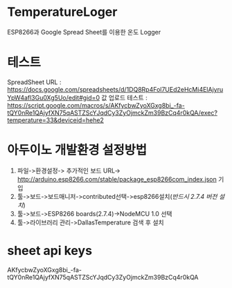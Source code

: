 # TemperatureLoger
ESP8266과 Google Spread Sheet를 이용한 온도 Logger

# 테스트
SpreadSheet URL : https://docs.google.com/spreadsheets/d/1DQ8Rp4Fol7UEd2eHcMi4ElAjyruYpW4afl3Gu0Xg5Uo/edit#gid=0
값 업로드 테스트 : https://script.google.com/macros/s/AKfycbwZyoXGxg8bi_-fa-tQY0nRe1QAjyfXN75qASTZScYJqdCy3ZyOjmckZm39BzCq4r0kQA/exec?temperature=33&deviceid=hehe2


# 아두이노 개발환경 설정방법
1. 파일->환경설정-> 추가적인 보드 URL-> http://arduino.esp8266.com/stable/package_esp8266com_index.json 기입
2. 툴->보드->보드매니저->contributed선택->esp8266설치(*반드시 2.7.4 버전 설치*)
3. 툴->보드->ESP8266 boards(2.7.4)->NodeMCU 1.0 선택
4. 툴->라이브러리 관리->DallasTemperature 검색 후 설치


# sheet api keys
AKfycbwZyoXGxg8bi_-fa-tQY0nRe1QAjyfXN75qASTZScYJqdCy3ZyOjmckZm39BzCq4r0kQA
